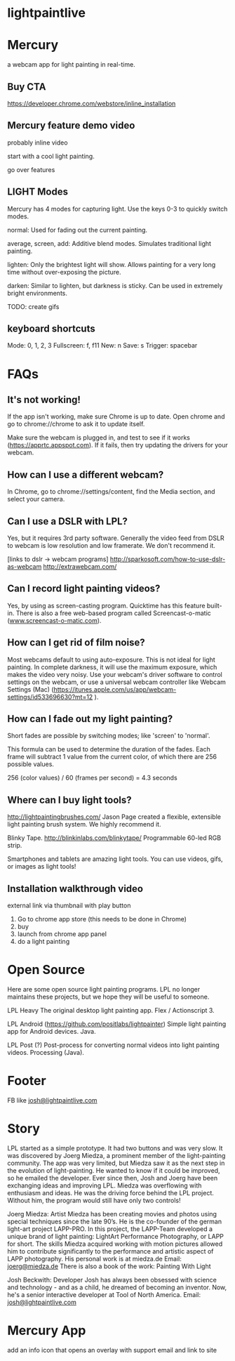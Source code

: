 lightpaintlive
==============


Mercury
======
a webcam app for light painting in real-time.


Buy CTA
------
https://developer.chrome.com/webstore/inline_installation


Mercury feature demo video
-----
probably inline video

start with a cool light painting.

go over features



LIGHT Modes
-------
Mercury has 4 modes for capturing light. Use the keys 0-3 to quickly switch modes.

normal: Used for fading out the current painting.
 
average, screen, add: Additive blend modes. Simulates traditional light painting.

lighten: Only the brightest light will show. Allows painting for a very long time without over-exposing the picture.

darken: Similar to lighten, but darkness is sticky. Can be used in extremely bright environments.

TODO: create gifs 


keyboard shortcuts
-------
Mode: 0, 1, 2, 3
Fullscreen: f, f11
New: n
Save: s
Trigger: spacebar



FAQs
========


It's not working!
-----
If the app isn't working, make sure Chrome is up to date. Open chrome and go to chrome://chrome to ask it to update itself.

Make sure the webcam is plugged in, and test to see if it works (https://apprtc.appspot.com). If it fails, then try updating the drivers for your webcam.


How can I use a different webcam?
-----
In Chrome, go to chrome://settings/content, find the Media section, and select your camera.


Can I use a DSLR with LPL?
-----
Yes, but it requires 3rd party software. Generally the video feed from DSLR to webcam is low resolution and low framerate. We don't recommend it.

[links to dslr -> webcam programs]
http://sparkosoft.com/how-to-use-dslr-as-webcam
http://extrawebcam.com/


Can I record light painting videos?
-----
Yes, by using as screen-casting program. Quicktime has this feature built-in. There is also a free web-based program called Screencast-o-matic (www.screencast-o-matic.com).


How can I get rid of film noise?
-----
Most webcams default to using auto-exposure. This is not ideal for light painting. In complete darkness, it will use the maximum exposure, which makes the video very noisy. Use your webcam's driver software to control settings on the webcam, or use a universal webcam controller like Webcam Settings (Mac) (https://itunes.apple.com/us/app/webcam-settings/id533696630?mt=12
).


How can I fade out my light painting?
-----
Short fades are possible by switching modes; like 'screen' to 'normal'.

This formula can be used to determine the duration of the fades. Each frame will subtract 1 value from the current color, of which there are 256 possible values.

256 (color values) / 60 (frames per second) = 4.3 seconds


Where can I buy light tools?
-----
http://lightpaintingbrushes.com/
Jason Page created a flexible, extensible light painting brush system. We highly recommend it.

Blinky Tape. http://blinkinlabs.com/blinkytape/
Programmable 60-led RGB strip. 

Smartphones and tablets are amazing light tools. You can use videos, gifs, or images as light tools!


Installation walkthrough video
------
external link via thumbnail with play button

1. Go to chrome app store (this needs to be done in Chrome)
2. buy
3. launch from chrome app panel
4. do a light painting



Open Source
=======

Here are some open source light painting programs. LPL no longer maintains these projects, but we hope they will be useful to someone. 

LPL Heavy
The original desktop light painting app. Flex / Actionscript 3.

LPL Android (https://github.com/positlabs/lightpainter)
Simple light painting app for Android devices. Java.

LPL Post (?)
Post-process for converting normal videos into light painting videos. Processing (Java).


Footer
=======
FB like
josh@lightpaintlive.com



Story
=====

LPL started as a simple prototype. It had two buttons and was very slow. It was discovered by Joerg Miedza, a prominent member of the light-painting community. The app was very limited, but Miedza saw it as the next step in the evolution of light-painting. He wanted to know if it could be improved, so he emailed the developer. Ever since then, Josh and Joerg have been exchanging ideas and improving LPL. Miedza was overflowing with enthusiasm and ideas. He was the driving force behind the LPL project. Without him, the program would still have only two controls!

Joerg Miedza: Artist
Miedza has been creating movies and photos using special techniques since the late 90’s. He is the co-founder of the german light-art project LAPP-PRO. In this project, the LAPP-Team developed a unique brand of light painting: LightArt Performance Photography, or LAPP for short. The skills Miedza acquired working with motion pictures allowed him to contribute significantly to the performance and artistic aspect of LAPP photography.
His personal work is at miedza.de 
Email: joerg@miedza.de 
There is also a book of the work: Painting With Light

Josh Beckwith: Developer
Josh has always been obsessed with science and technology - and as a child, he dreamed of becoming an inventor. Now, he's a senior interactive developer at Tool of North America.
Email: josh@lightpaintlive.com





Mercury App
=======
add an info icon that opens an overlay with support email and link to site
